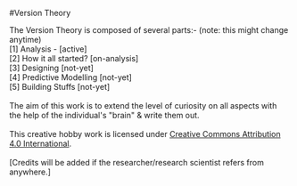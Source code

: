 #Version Theory

The Version Theory is composed of several parts:- (note: this might change anytime) <br>
[1] Analysis - [active]<br>
[2] How it all started? [on-analysis]<br>
[3] Designing [not-yet] <br>
[4] Predictive Modelling [not-yet]<br>
[5] Building Stuffs [not-yet]<br>
<br>
The aim of this work is to extend the level of curiosity on all aspects with the help of the individual's "brain" & write them out.
<br>
<br>
This creative hobby work is licensed under <a href="https://github.com/ashumeow/KeplerMeow/blob/Version-Theory/LICENSE.md">Creative Commons Attribution 4.0 International</a>. <br>
<br>
[Credits will be added if the researcher/research scientist refers from anywhere.]
